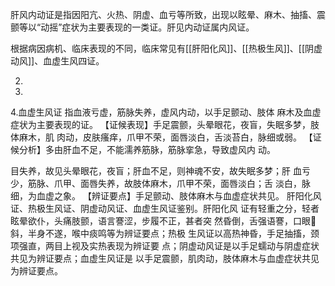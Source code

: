 肝风内动证是指因阳亢、火热、阴虚、血亏等所致，出现以眩晕、麻木、抽搐、震颤等以“动摇”症状为主要表现的一类证。肝见内动证属内风证。

根据病因病机、临床表现的不同，临床常见有[[肝阳化风]]、[[热极生风]]、[[阴虚动风]]、血虚生风四证。


2.

3.
4.血虚生风证 指血液亏虚，筋脉失养，虚风内动，以手足颤动、肢体
麻木及血虚症状为主要表现的证。
【证候表现】手足震颤，头晕眼花，夜盲，失眠多梦，肢体麻木，肌
肉动，皮肤瘙痒，爪甲不荣，面唇淡白，舌淡苔白，脉细或弱。
【证候分析】多由肝血不足，不能濡养筋脉，筋脉挛急，导致虚风内
动。

目失养，故见头晕眼花，夜盲；肝血不足，则神魂不安，故失眠多梦；肝
血亏少，筋脉、爪甲、面唇失养，故肢体麻木，爪甲不荣，面唇淡白；舌
淡白，脉细，为血虚之象。
【辨证要点】手足颤动、肢体麻木与血虚症状共见。
肝阳化风证、热极生风证、阴虚动风证、血虚生风证鉴别。肝阳化风
证有轻重之分，轻者眩晕欲仆，头痛肢颤，语言謇涩，步履不正，甚者突
然昏倒，舌强语謇，口眼斜，半身不遂，喉中痰鸣等为辨证要点；热极
生风证以高热神昏，手足抽搐，颈项强直，两目上视及实热表现为辨证要
点；阴虚动风证是以手足蠕动与阴虚症状共见为辨证要点；血虚生风证是
以手足震颤，肌肉动，肢体麻木与血虚症状共见为辨证要点。